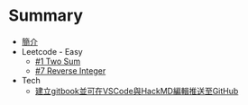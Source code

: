 # Summary

 * [簡介](README.md)
 * Leetcode - Easy
   * [#1 Two Sum](./articles/Leetcode/easy/1.md)
   * [#7 Reverse Integer](./articles/Leetcode/easy/7.md)
 * Tech
   * [建立gitbook並可在VSCode與HackMD編輯推送至GitHub](./articles/Tech/Other/20210328/20210328.md)

